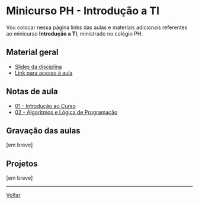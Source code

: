# Minicurso PH - Introdução a TI

Vou colocar nessa página links das aulas e materiais adicionais referentes ao minicurso **Introdução a TI**, ministrado no colégio PH.

## Material geral

* [Slides da disciplina](/./assets/intro-ti/slides.pdf)
* [Link para acesso à aula](https://bit.ly/MinicursoTi-2Semestre-PH)

## Notas de aula

* [01 - Introdução ao Curso](./001-intro_curso.md)
* [02 - Algoritmos e Lógica de Programação](./002-algoritmos.md)

## Gravação das aulas

[em breve]

## Projetos

[em breve]

---

[Voltar](https://victor0machado.github.io/)
